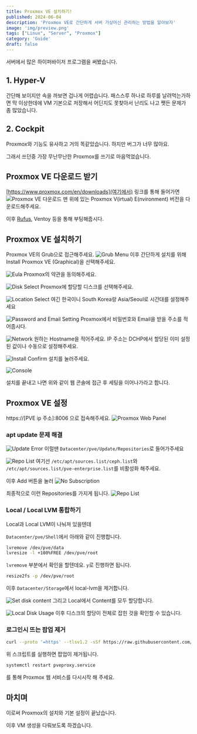 ```yaml
---
title: Proxmox VE 설치하기!
published: 2024-06-04
description: 'Proxmox VE로 간단하게 서버 가상머신 관리하는 방법을 알아보자'
image: 'img/preview.png'
tags: ["Linux", "Server", "Proxmox"]
category: 'Guide'
draft: false 
---
```


서버에서 많은 하이퍼바이저 프로그램을 써봤습니다.

## 1. Hyper-V

간단해 보이지만 속을 까보면 겁나게 어렵습니다.
패스스루 하나로 하루를 날려먹는가하면
막 이상한데에 VM 기본으로 저장해서 어딘지도 못찾아서 난리도 나고
쨋든 문제가 좀 많았습니다.

## 2. Cockpit
Proxmox와 기능도 유사하고 거의 똑같았습니다.
하지만 버그가 너무 많아요.

그래서 쓰던중 가장 무난무난한 Proxmox를 쓰기로 마음먹었습니다.

## Proxmox VE 다운로드 받기
[https://www.proxmox.com/en/downloads](여기에서) 링크를 통해 들어가면
![Proxmox VE 다운로드](<./img/proxmox-page.png>)
맨 위에 있는 Proxmox V(irtual) E(nvironment) 버전을 다운로드해주세요.

이후 [Rufus](https://rufus.ie), Ventoy 등을 통해 부팅해줍시다.

## Proxmox VE 설치하기
Proxmox VE의 Grub으로 접근해주세요.
![Grub Menu](<./img/cli/pve-grub-menu.png>)
이후 간단하게 설치를 위해 Install Proxmox VE (Graphical)을 선택해주세요.

![Eula](<./img/cli/pve-eula.png>)
Proxmox의 약관을 동의해주세요.

![Disk Select](<./img/cli/pve-disk.png>)
Proxmox에 할당할 디스크를 선택해주세요. 

![Location Select](<./img/cli/pve-select-location.png>)
여긴 한국이니 South Korea랑 Asia/Seoul로 시간대를 설정해주세요

![Password and Email Setting](<./img/cli/pve-pw-email.png>)
Proxmox에서 비밀번호와 Email을 받을 주소를 적어줍시다.

![Network](<./img/cli/pve-network.png>)
원하는 Hostname을 적어주세요.
IP 주소는 DCHP에서 할당된 이미 설정된 값이나 수동으로 설정해주세요.

![Install Confirm](<./img/cli/pve-install.png>)
설치를 눌러주세요.

![Console](<./img/cli/pve-console.png>)

설치를 끝내고 나면 위와 같이 웹 콘솔에 접근 후 세팅을 이어나가라고 합니다.

## Proxmox VE 설정
https://[PVE ip 주소]:8006 으로 접속해주세요.
![Proxmox Web Panel](<./img/web/pve-web-login.png>)

### apt update 문제 해결
![Update Error](<./img/web/pve-web-update.png>)
이럴땐 `Datacenter/pve/Update/Repositories`로 들어가주세요

![Repo List](<./img/web/pve-web-repo.png>)
여기선 `/etc/apt/sources.list/ceph.list`와 `/etc/apt/sources.list/pve-enterprise.list`를 비활성화 해주세요.

이후 Add 버튼을 눌러
![No Subscription](<./img/web/pve-web-repo-add.png>)

최종적으로 이런 Repositories를 가지게 됩니다.
![Repo List](<./img/web/pve-web-repo-list.png>)

### Local / Local LVM 통합하기

Local과 Local LVM이 나눠져 있을텐데

`Datacenter/pve/Shell`에서 아래와 같이 진행합니다.

```bash
lvremove /dev/pve/data
lvresize -l +100%FREE /dev/pve/root
```

`lvremove` 부분에서 확인을 할텐데요. `y`로 진행하면 됩니다.

```bash
resize2fs -p /dev/pve/root
```

이후 `Datacenter/Storage`에서 local-lvm을 제거합니다.

![Set disk content](<./img/web/pve-web-disk.png>)
그리고 Local에서 Content를 모두 할당합니다.

![Local Disk Usage](<./img/web/pve-web-disk-usage.png>)
이후 디스크의 할당이 전체로 잡힌 것을 확인할 수 있습니다.

### 로그인시 뜨는 팝업 제거

```bash
curl --proto '=https' --tlsv1.2 -sSf https://raw.githubusercontent.com/rickycodes/pve-no-subscription/main/no-subscription-warning.sh | sh
```
위 스크립트를 실행하면 팝업이 제거됩니다.

```bash
systemctl restart pveproxy.service
```
를 통해 Proxmox 웹 서비스를 다시시작 해 주세요.

## 마치며
이로써 Proxmox의 설치와 기본 설정이 끝났습니다.

이후 VM 생성을 다뤄보도록 하겠습니다.